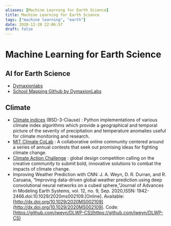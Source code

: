```yaml
---
aliases: [Machine Learning for Earth Science]
title: Machine Learning for Earth Science
tags: ["machine learning", "earth"]
date: 2020-12-20 22:06:57
draft: false
---
```


# Machine Learning for Earth Science

## AI for Earth Science

- [Dymaxionlabs](https://dymaxionlabs.com/platform/)
- [School Mapping Github by DymaxionLabs](https://github.com/dymaxionlabs/school-mapping)

## Climate

- [Climate indices](https://github.com/monocongo/climate_indices) (BSD-3-Clause) : Python implementations of various climate index algorithms which provide a geographical and temporal picture of the severity of precipitation and temperature anomalies useful for climate monitoring and research.
- [MIT Climate CoLab](https://www.climatecolab.org/) : A collaborative online community centered around a series of annual contests that seek out promising ideas for fighting climate change.
- [Climate Action Challenge](https://challenge.whatdesigncando.com) : global design competition calling on the creative community to submit bold, innovative solutions to combat the impacts of climate change.
- Improving Weather Prediction with CNN: J. A. Weyn, D. R. Durran, and R. Caruana, “Improving data-driven global weather prediction using deep convolutional neural networks on a cubed sphere,”Journal of Advances in Modeling Earth Systems, vol. 12, no. 9, Sep. 2020,ISSN: 1942-2466.doi:10.1029/2020ms002109.\[Online\]. Available:[http://dx.doi.org/10.1029/2020MS002109](http://dx.doi.org/10.1029/2020MS002109). Code: [https://github.com/jweyn/DLWP-CS](https://github.com/jweyn/DLWP-CS)
